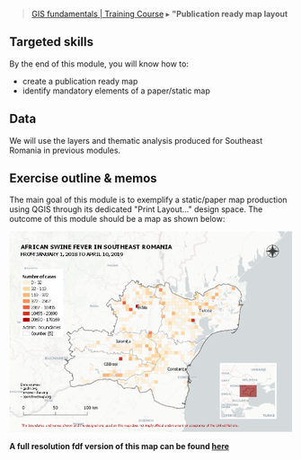 > [GIS fundamentals | Training Course](agenda.md) ▸ **"Publication ready map layout**

## Targeted skills
By the end of this module, you will know how to:
* create a publication ready map
* identify mandatory elements of a paper/static map


## Data
We will use the layers and thematic analysis produced for Southeast Romania in previous modules.

## Exercise outline & memos
The main goal of this module is to exemplify a static/paper map production using QGIS through its dedicated "Print Layout..." design space. The outcome of this module should be a map as shown below:


<img src="img/publication-ready-map.PNG" width=600>


**A full resolution fdf version of this map can be found [here](https://github.com/franckalbinet/gis-training-jelsa/blob/master/src/img/publication-ready-map.pdf)**
